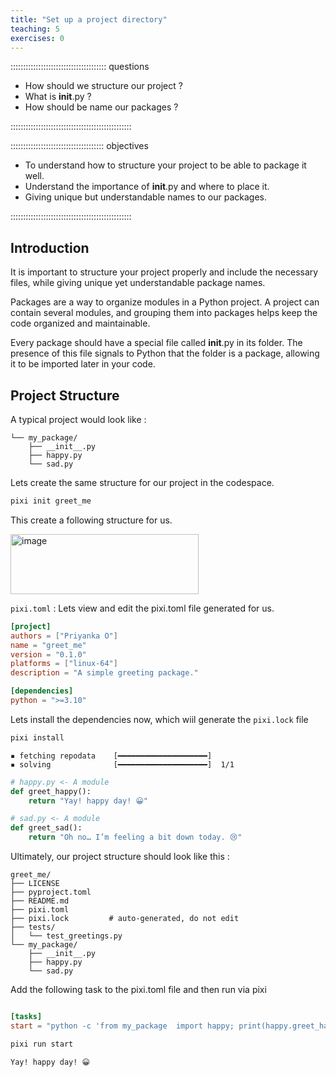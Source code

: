```yaml
---
title: "Set up a project directory"
teaching: 5
exercises: 0
---
```


:::::::::::::::::::::::::::::::::::::: questions

- How should we  structure our project ?
- What is __init__.py ?
- How should be name our packages ?
  

::::::::::::::::::::::::::::::::::::::::::::::::

::::::::::::::::::::::::::::::::::::: objectives

- To understand how to structure your project to be able to package it well.
- Understand the importance of  __init__.py and where to place it.
- Giving unique but understandable names to our packages.

::::::::::::::::::::::::::::::::::::::::::::::::

## Introduction

It is important to structure your project properly and include the necessary files, while giving unique yet understandable package names.

Packages are a way to organize modules in a Python project. A project can contain several modules, and grouping them into packages helps keep the code organized and maintainable.

Every package should have a special file called __init__.py in its folder. The presence of this file signals to Python that the folder is a package, allowing it to be imported later in your code.

## Project Structure
A typical project would look like :
```greet_me/
└── my_package/
    ├── __init__.py
    ├── happy.py
    └── sad.py
```
Lets create the same structure for our project in the codespace.
```bash
pixi init greet_me
```
This create a following structure for us. 

<img width="301" height="96" alt="image" src="https://github.com/user-attachments/assets/b07a9498-cd76-470b-80ad-d74a5202c061" />

`pixi.toml` : Lets view and edit the pixi.toml file generated for us.

```toml
[project]
authors = ["Priyanka O"]
name = "greet_me"
version = "0.1.0"
platforms = ["linux-64"]
description = "A simple greeting package."

[dependencies]
python = ">=3.10"

```
 

Lets install the dependencies now, which wiil generate the `pixi.lock` file
```bash
pixi install
```
```output
▪ fetching repodata    [━━━━━━━━━━━━━━━━━━━━] 
▪ solving              [━━━━━━━━━━━━━━━━━━━━]  1/1
```  

```python
# happy.py <- A module
def greet_happy():
    return "Yay! happy day! 😀"
```
```python
# sad.py <- A module
def greet_sad():
    return "Oh no… I’m feeling a bit down today. 😢"
```
Ultimately, our project structure should look like this : 
```
greet_me/
├── LICENSE
├── pyproject.toml
├── README.md
├── pixi.toml
├── pixi.lock         # auto-generated, do not edit
├── tests/
│   └── test_greetings.py
└── my_package/
    ├── __init__.py
    ├── happy.py
    └── sad.py
```
Add the following task to the pixi.toml file and then run via pixi

```toml

[tasks]
start = "python -c 'from my_package  import happy; print(happy.greet_happy())'"
```

```bash
pixi run start
```
```output
Yay! happy day! 😀
```
